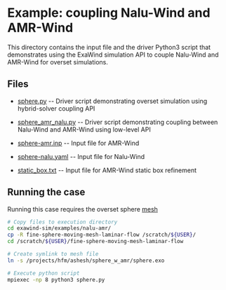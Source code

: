 # Example: coupling Nalu-Wind and AMR-Wind

This directory contains the input file and the driver Python3 script that
demonstrates using the ExaWind simulation API to couple Nalu-Wind and AMR-Wind
for overset simulations. 

## Files

- [sphere.py](./sphere.py) -- Driver script demonstrating overset simulation
  using hybrid-solver coupling API

- [sphere_amr_nalu.py](./sphere_amr_nalu.py) -- Driver script demonstrating
  coupling between Nalu-Wind and AMR-Wind using low-level API
  
- [sphere-amr.inp](./sphere-amr.inp) -- Input file for AMR-Wind

- [sphere-nalu.yaml](./sphere-nalu.yaml) -- Input file for Nalu-Wind

- [static_box.txt](./static_box.txt) -- Input file for AMR-Wind static box refinement
## Running the case

Running this case requires the overset sphere
[mesh](/projects/hfm/ashesh/sphere_w_amr/sphere.exo) 

```bash
# Copy files to execution directory
cd exawind-sim/examples/nalu-amr/
cp -R fine-sphere-moving-mesh-laminar-flow /scratch/${USER}/
cd /scratch/${USER}/fine-sphere-moving-mesh-laminar-flow

# Create symlink to mesh file
ln -s /projects/hfm/ashesh/sphere_w_amr/sphere.exo

# Execute python script
mpiexec -np 8 python3 sphere.py
```
